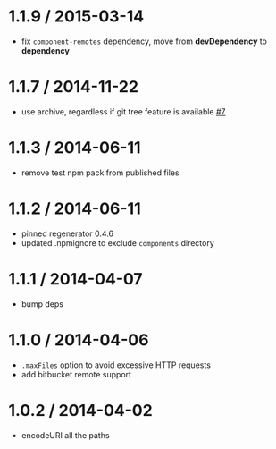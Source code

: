 1.1.9 / 2015-03-14
==================

 * fix `component-remotes` dependency, move from __devDependency__ to __dependency__

1.1.7 / 2014-11-22
==================

 * use archive, regardless if git tree feature is available [#7](https://github.com/componentjs/downloader.js/pull/7)

1.1.3 / 2014-06-11
==================

 * remove test npm pack from published files

1.1.2 / 2014-06-11
==================

 * pinned regenerator 0.4.6
 * updated .npmignore to exclude `components` directory

1.1.1 / 2014-04-07
==================

 * bump deps

1.1.0 / 2014-04-06
==================

 * `.maxFiles` option to avoid excessive HTTP requests
 * add bitbucket remote support

1.0.2 / 2014-04-02
==================

 * encodeURI all the paths
